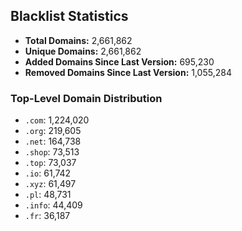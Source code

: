 ## Blacklist Statistics

- **Total Domains:** 2,661,862
- **Unique Domains:** 2,661,862
- **Added Domains Since Last Version:** 695,230
- **Removed Domains Since Last Version:** 1,055,284

### Top-Level Domain Distribution

-  `.com`: 1,224,020
-  `.org`: 219,605
-  `.net`: 164,738
-  `.shop`: 73,513
-  `.top`: 73,037
-  `.io`: 61,742
-  `.xyz`: 61,497
-  `.pl`: 48,731
-  `.info`: 44,409
-  `.fr`: 36,187

